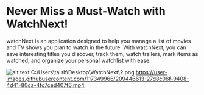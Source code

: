 # Never Miss a Must-Watch with WatchNext!


watchNext is an application designed to help you manage a list of movies and TV shows you plan to watch in the future. With watchNext, you can save interesting titles you discover, track them, watch trailers, mark items as watched, and organize your personal watchlist with ease.

![alt text](http://C:\Users\talsh\Desktop\WatchNext\2.png)
C:\Users\talsh\Desktop\WatchNext\2.png
https://user-images.githubusercontent.com/117349966/209446613-27d8c06f-9408-4d41-80ca-4fc7ced407f6.mp4

